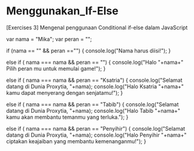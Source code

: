 # Menggunakan_If-Else
[Exercises 3] Mengenal penggunaan Conditional if-else dalam JavaScript

var nama = "Mika";
var peran = "";

if (nama == "" && peran =="") {
  console.log("Nama harus diisi!");
}

else if ( nama === nama && peran == "") {
  console.log("Halo "+nama+" Pilih peran mu untuk memulai game!");
}


else if ( nama === nama && peran == "Ksatria") {
  console.log("Selamat datang di Dunia Proxytia, "+nama);
  console.log("Halo Ksatria "+nama+" kamu dapat menyerang dengan senjatamu!");
}

else if ( nama === nama && peran == "Tabib") {
  console.log("Selamat datang di Dunia Proxytia, "+nama);
  console.log("Halo Tabib "+nama+" kamu akan membantu temanmu yang terluka.");
}

else if ( nama === nama && peran == "Penyihir") {
  console.log("Selamat datang di Dunia Proxytia, "+nama);
  console.log("Halo Penyihir "+nama+" ciptakan keajaiban yang membantu kemenanganmu!");
}


